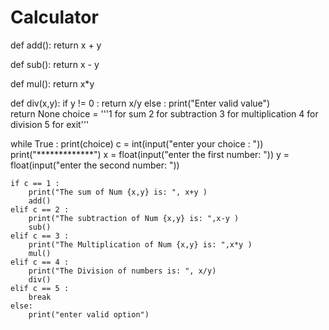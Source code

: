 # Calculator
def add():
    return x + y

def sub():
    return x - y

def mul():
    return x*y

def div(x,y):
    if y != 0 :
        return x/y
    else :
        print("Enter valid value")    
        return None
choice = '''1 for sum
2 for subtraction
3 for multiplication
4 for division
5 for exit'''

while True :
    print(choice)
    c = int(input("enter your choice : "))
    print("*************")
    x = float(input("enter the first number: "))
    y = float(input("enter the second number: "))

    if c == 1 :
        print("The sum of Num {x,y} is: ", x+y )
        add()
    elif c == 2 :
        print("The subtraction of Num {x,y} is: ",x-y )
        sub()
    elif c == 3 :
        print("The Multiplication of Num {x,y} is: ",x*y )
        mul()
    elif c == 4 :
        print("The Division of numbers is: ", x/y)
        div()
    elif c == 5 :
        break
    else:
        print("enter valid option")
    
